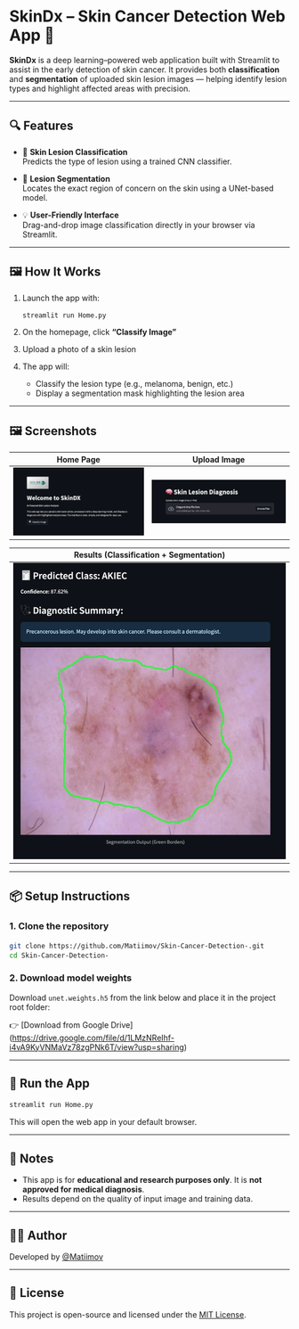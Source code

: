# SkinDx – Skin Cancer Detection Web App 🧬

**SkinDx** is a deep learning–powered web application built with Streamlit to assist in the early detection of skin cancer. It provides both **classification** and **segmentation** of uploaded skin lesion images — helping identify lesion types and highlight affected areas with precision.

---

## 🔍 Features

- 🎯 **Skin Lesion Classification**  
  Predicts the type of lesion using a trained CNN classifier.

- 🧠 **Lesion Segmentation**  
  Locates the exact region of concern on the skin using a UNet-based model.

- 💡 **User-Friendly Interface**  
  Drag-and-drop image classification directly in your browser via Streamlit.

---

## 🖼️ How It Works

1. Launch the app with:
   ```bash
   streamlit run Home.py
   ```

2. On the homepage, click **“Classify Image”**

3. Upload a photo of a skin lesion

4. The app will:
   - Classify the lesion type (e.g., melanoma, benign, etc.)
   - Display a segmentation mask highlighting the lesion area

---

## 🖼️ Screenshots

| Home Page | Upload Image |
|-----------|---------------|
| ![](screenshots/Home.png) | ![](screenshots/UploadImage.png) |

| Results (Classification + Segmentation) |
|-----------------------------------------|
| ![](screenshots/Results.png) |

---

## 📦 Setup Instructions

### 1. Clone the repository

```bash
git clone https://github.com/Matiimov/Skin-Cancer-Detection-.git
cd Skin-Cancer-Detection-
```

### 2. Download model weights

Download `unet.weights.h5` from the link below and place it in the project root folder:

👉 [Download from Google Drive] (https://drive.google.com/file/d/1LMzNReIhf-i4vA9KyVNMaVz78zgPNk6T/view?usp=sharing)

---

## 🚀 Run the App

```bash
streamlit run Home.py
```

This will open the web app in your default browser.

---

## 📌 Notes

- This app is for **educational and research purposes only**. It is **not approved for medical diagnosis**.
- Results depend on the quality of input image and training data.

---

## 👨‍💻 Author

Developed by [@Matiimov](https://github.com/Matiimov)

---

## 📄 License

This project is open-source and licensed under the [MIT License](LICENSE).
